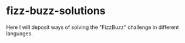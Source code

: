 # fizz-buzz-solutions

Here I will deposit ways of solving the "FizzBuzz" challenge in different languages.
